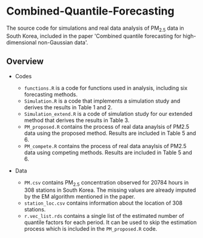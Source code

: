 # Combined-Quantile-Forecasting

The source code for simulations and real data analysis of $\text{PM}_{2.5}$ data in South Korea, included in the paper 'Combined quantile forecasting for high-dimensional non-Gaussian data'.

## Overview

- Codes
  - `functions.R` is a code for functions used in analysis, including six forecasting methods. 
  - `Simulation.R` is a code that implements a simulation study and derives the results in Table 1 and 2.
  - `Simulation_extend.R` is a code of simulation study for our extended method that derives the results in Table 3.
  - `PM_proposed.R` contains the process of real data anaylsis of PM2.5 data using the proposed method. Results are included in Table 5 and 6.
  - `PM_compete.R` contains the process of real data anaylsis of PM2.5 data using competing methods. Results are included in Table 5 and 6.
  
- Data
  - `PM.csv` contains $\text{PM}_{2.5}$ concentration observed for 20784 hours in 308 stations in South Korea. The missing values are already imputed by the EM algorithm mentioned in the paper.
  - `station_loc.csv` contains information about the location of 308 stations. 
  - `r.vec_list.rds` contains a single list of the estimated number of quantile factors for each period. It can be used to skip the estimation process which is included in the `PM_proposed.R` code. 
 
